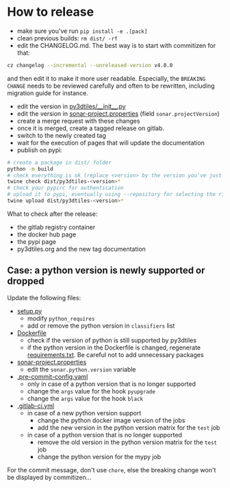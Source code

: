 # How to release

- make sure you've run `pip install -e .[pack]`
- clean previous builds: `rm dist/ -rf`
- edit the CHANGELOG.md. The best way is to start with commitizen for that:
```bash
cz changelog --incremental --unreleased-version v4.0.0
```
and then edit it to make it more user readable. Especially, the `BREAKING
CHANGE` needs to be reviewed carefully and often to be rewritten, including
migration guide for instance.
- edit the version in [py3dtiles/\_\_init\_\_.py](py3dtiles/__init__.py)
- edit the version in [sonar-project.properties](sonar-project.properties) (field `sonar.projectVersion`)
- create a merge request with these changes
- once it is merged, create a tagged release on gitlab.
- switch to the newly created tag
- wait for the execution of pages that will update the documentation
- publish on pypi:
```bash
# create a package in dist/ folder
python -m build
# check everything is ok (replace <version> by the version you've just built)
twine check dist/py3dtiles-<version>*
# check your pypirc for authentication
# upload it to pypi, eventually using --repository for selecting the right authent
twine upload dist/py3dtiles-<version>*
```

What to check after the release:

- the gitlab registry container
- the docker hub page
- the pypi page
- py3dtiles.org and the new tag documentation

## Case: a python version is newly supported or dropped

Update the following files:
- [setup.py](setup.py)
  - modify `python_requires`
  - add or remove the python version in `classifiers` list
- [Dockerfile](Dockerfile)
  - check if the version of python is still supported by py3dtiles
  - if the python version in the Dockerfile is changed, regenerate [requirements.txt](requirements.txt). Be careful not to add unnecessary packages
- [sonar-project.properties](sonar-project.properties)
  - edit the `sonar.python.version` variable
- [.pre-commit-config.yaml](.pre-commit-config.yaml)
  - only in case of a python version that is no longer supported
  - change the `args` value for the hook `pyupgrade`
  - change the `args` value for the hook `black`
- [.gitlab-ci.yml](.gitlab-ci.yml)
  - in case of a new python version support
    - change the python docker image version of the jobs
    - add the new version in the python version matrix for the `test` job
  - in case of a python version that is no longer supported
    - remove the old version in the python version matrix for the `test` job
    - change the python version for the mypy job

For the commit message, don't use `chore`, else the breaking change won't be displayed by commitizen...
